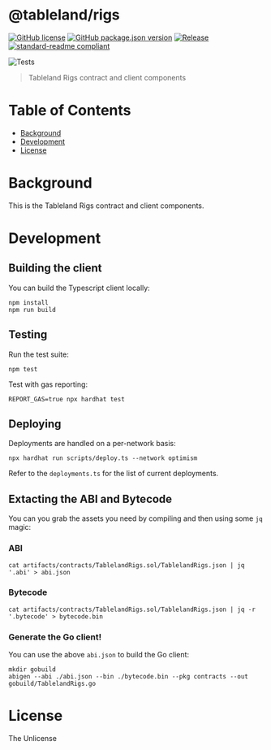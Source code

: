 # @tableland/rigs

[![GitHub license](https://img.shields.io/github/license/tablelandnetwork/rigs.svg)](./LICENSE)
[![GitHub package.json version](https://img.shields.io/github/package-json/v/tablelandnetwork/rigs.svg)](./package.json)
[![Release](https://img.shields.io/github/release/tablelandnetwork/rigs.svg)](https://github.com/tablelandnetwork/rigs/releases/latest)
[![standard-readme compliant](https://img.shields.io/badge/standard--readme-OK-green.svg)](https://github.com/RichardLitt/standard-readme)

![Tests](https://github.com/tablelandnetwork/rigs/workflows/Test/badge.svg)

> Tableland Rigs contract and client components

# Table of Contents

- [Background](#background)
- [Development](#development)
- [License](#license)

# Background

This is the Tableland Rigs contract and client components.

# Development

## Building the client

You can build the Typescript client locally:

```shell
npm install
npm run build
```

## Testing

Run the test suite:

```shell
npm test
```

Test with gas reporting:

```shell
REPORT_GAS=true npx hardhat test
```

## Deploying

Deployments are handled on a per-network basis:

```shell
npx hardhat run scripts/deploy.ts --network optimism
```

Refer to the `deployments.ts` for the list of current deployments.

## Extacting the ABI and Bytecode

You can you grab the assets you need by compiling and then using some `jq` magic:

### ABI

```shell
cat artifacts/contracts/TablelandRigs.sol/TablelandRigs.json | jq '.abi' > abi.json
```

### Bytecode

```shell
cat artifacts/contracts/TablelandRigs.sol/TablelandRigs.json | jq -r '.bytecode' > bytecode.bin
```

### Generate the Go client!

You can use the above `abi.json` to build the Go client:

```shell
mkdir gobuild
abigen --abi ./abi.json --bin ./bytecode.bin --pkg contracts --out gobuild/TablelandRigs.go
```

# License

The Unlicense
